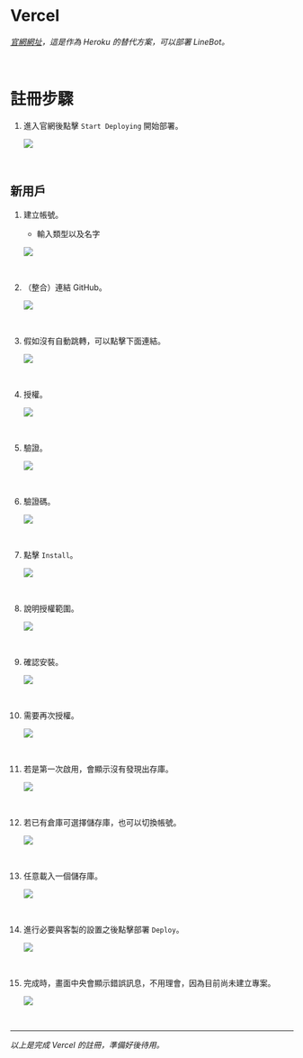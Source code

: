 # Vercel

_[官網網址](https://vercel.com/)，這是作為 Heroku 的替代方案，可以部署 LineBot。_

</br>

# 註冊步驟

1. 進入官網後點擊 `Start Deploying` 開始部署。

   ![](images/img_101.png)

<br>

## 新用戶


1. 建立帳號。

   - 輸入類型以及名字

   ![](images/img_01.png)

</br>

2. （整合）連結 GitHub。

   ![](images/img_02.png)

</br>

3. 假如沒有自動跳轉，可以點擊下面連結。

   ![](images/img_06.png)

</br>

4. 授權。

   ![](images/img_03.png)

</br>

5. 驗證。

   ![](images/img_04.png)

</br>

6. 驗證碼。

   ![](images/img_05.png)

</br>

7. 點擊 `Install`。

   ![](images/img_07.png)

</br>

8. 說明授權範圍。

   ![](images/img_08.png)

</br>

9. 確認安裝。

   ![](images/img_09.png)

</br>

10. 需要再次授權。

    ![](images/img_10.png)

</br>

11. 若是第一次啟用，會顯示沒有發現出存庫。

    ![](images/img_11.png)

</br>

12. 若已有倉庫可選擇儲存庫，也可以切換帳號。

    ![](images/img_12.png)

</br>

13. 任意載入一個儲存庫。

    ![](images/img_13.png)

</br>

14. 進行必要與客製的設置之後點擊部署 `Deploy`。

    ![](images/img_14.png)

</br>

15. 完成時，畫面中央會顯示錯誤訊息，不用理會，因為目前尚未建立專案。

    ![](images/img_15.png)

</br>

---

_以上是完成 Vercel 的註冊，準備好後待用。_
